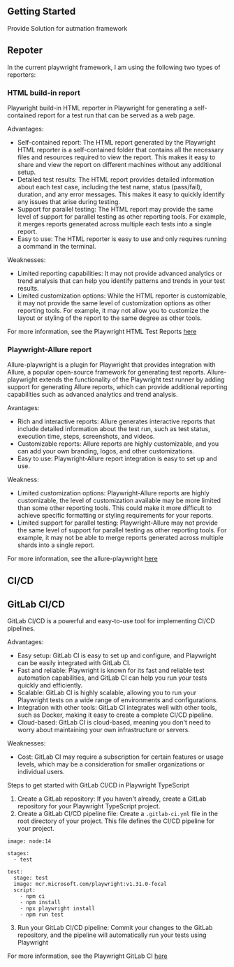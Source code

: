 ## Getting Started

Provide Solution for autmation framework

## Repoter

In the current playwright framework, I am using the following two types of reporters:

### HTML build-in report

Playwright build-in HTML reporter in Playwright for generating a self-contained report for a test run that can be served as a web page.

Advantages:

- Self-contained report: The HTML report generated by the Playwright HTML reporter is a self-contained folder that contains all the necessary files and resources required to view the report. This makes it easy to share and view the report on different machines without any additional setup.
- Detailed test results: The HTML report provides detailed information about each test case, including the test name, status (pass/fail), duration, and any error messages. This makes it easy to quickly identify any issues that arise during testing.
- Support for parallel testing: The HTML report may provide the same level of support for parallel testing as other reporting tools. For example, it merges reports generated across multiple each tests into a single report.
- Easy to use: The HTML reporter is easy to use and only requires running a command in the terminal.

Weaknesses:

- Limited reporting capabilities: It may not provide advanced analytics or trend analysis that can help you identify patterns and trends in your test results.
- Limited customization options: While the HTML reporter is customizable, it may not provide the same level of customization options as other reporting tools. For example, it may not allow you to customize the layout or styling of the report to the same degree as other tools.

For more information, see the Playwright HTML Test Reports [here](https://playwright.dev/docs/intro#html-test-reports)

### Playwright-Allure report

Allure-playwright is a plugin for Playwright that provides integration with Allure, a popular open-source framework for generating test reports. Allure-playwright extends the functionality of the Playwright test runner by adding support for generating Allure reports, which can provide additional reporting capabilities such as advanced analytics and trend analysis.

Avantages:

- Rich and interactive reports: Allure generates interactive reports that include detailed information about the test run, such as test status, execution time, steps, screenshots, and videos.
- Customizable reports: Allure reports are highly customizable, and you can add your own branding, logos, and other customizations.
- Easy to use: Playwright-Allure report integration is easy to set up and use.

Weakness:

- Limited customization options: Playwright-Allure reports are highly customizable, the level of customization available may be more limited than some other reporting tools. This could make it more difficult to achieve specific formatting or styling requirements for your reports.
- Limited support for parallel testing: Playwright-Allure may not provide the same level of support for parallel testing as other reporting tools. For example, it may not be able to merge reports generated across multiple shards into a single report.

For more information, see the allure-playwright [here](https://www.npmjs.com/package/allure-playwright)

## CI/CD

## GitLab CI/CD

GitLab CI/CD is a powerful and easy-to-use tool for implementing CI/CD pipelines.

Advantages:

- Easy setup: GitLab CI is easy to set up and configure, and Playwright can be easily integrated with GitLab CI.
- Fast and reliable: Playwright is known for its fast and reliable test automation capabilities, and GitLab CI can help you run your tests quickly and efficiently.
- Scalable: GitLab CI is highly scalable, allowing you to run your Playwright tests on a wide range of environments and configurations.
- Integration with other tools: GitLab CI integrates well with other tools, such as Docker, making it easy to create a complete CI/CD pipeline.
- Cloud-based: GitLab CI is cloud-based, meaning you don't need to worry about maintaining your own infrastructure or servers.

Weaknesses:

- Cost: GitLab CI may require a subscription for certain features or usage levels, which may be a consideration for smaller organizations or individual users.

Steps to get started with GitLab CI/CD in Playwright TypeScript

1. Create a GitLab repository: If you haven't already, create a GitLab repository for your Playwright TypeScript project.
2. Create a GitLab CI/CD pipeline file: Create a `.gitlab-ci.yml` file in the root directory of your project. This file defines the CI/CD pipeline for your project.

```
image: node:14

stages:
  - test

test:
  stage: test
  image: mcr.microsoft.com/playwright:v1.31.0-focal
  script:
    - npm ci
    - npm install
    - npx playwright install
    - npm run test
```

3. Run your GitLab CI/CD pipeline: Commit your changes to the GitLab repository, and the pipeline will automatically run your tests using Playwright

For more information, see the Playwright GitLab CI [here](https://playwright.dev/docs/ci#gitlab-ci)
